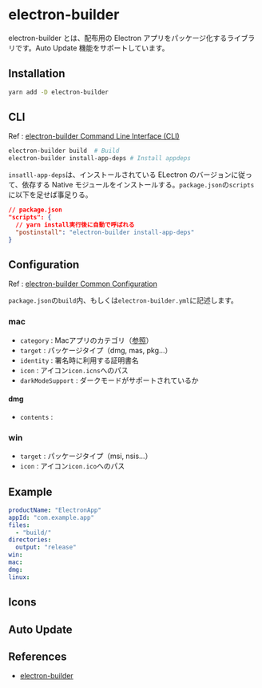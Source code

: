 # electron-builder

electron-builder とは、配布用の Electron アプリをパッケージ化するライブラリです。Auto Update 機能をサポートしています。

## Installation

```bash
yarn add -D electron-builder
```

## CLI

Ref : [electron-builder Command Line Interface (CLI)](https://www.electron.build/cli)

```bash
electron-builder build  # Build
electron-builder install-app-deps # Install appdeps
```

`insatll-app-deps`は、インストールされている ELectron のバージョンに従って、依存する Native モジュールをインストールする。`package.json`の`scripts`に以下を足せば事足りる。

```json
// package.json
"scripts": {
  // yarn install実行後に自動で呼ばれる
  "postinstall": "electron-builder install-app-deps"
}
```

## Configuration

Ref : [electron-builder Common Configuration](https://www.electron.build/configuration/configuration)

`package.json`の`build`内、もしくは`electron-builder.yml`に記述します。

### mac

- `category` : Macアプリのカテゴリ（[参照](https://developer.apple.com/library/ios/documentation/General/Reference/InfoPlistKeyReference/Articles/LaunchServicesKeys.html#//apple_ref/doc/uid/TP40009250-SW8)）
- `target` : パッケージタイプ（dmg, mas, pkg...）
- `identity` : 署名時に利用する証明書名
- `icon` : アイコン`icon.icns`へのパス
- `darkModeSupport` : ダークモードがサポートされているか

#### dmg

- `contents` :

### win

- `target` : パッケージタイプ（msi, nsis...）
- `icon` : アイコン`icon.ico`へのパス

## Example

```yml
productName: "ElectronApp"
appId: "com.example.app"
files:
  - "build/"
directories:
  output: "release"
win:
mac:
dmg:
linux:
```

## Icons

## Auto Update

## References

- [electron-builder](https://www.electron.build/)
